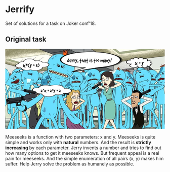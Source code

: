 # Jerrify
Set of solutions for a task on Joker conf'18.

## Original task
![Preview image](preview.png)

Meeseeks is a function with two parameters: x and y. Meeseeks is quite simple and works only with **natural** numbers. And the result is **strictly increasing** by each parameter. Jerry invents a number and tries to find out how many options to get it meeseeks knows. But frequent appeal is a real pain for meeseeks. And the simple enumeration of all pairs (x, y) makes him suffer. Help Jerry solve the problem as humanely as possible.
